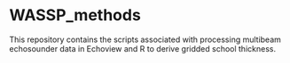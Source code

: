 # WASSP_methods
This repository contains the scripts associated with processing multibeam echosounder data in Echoview and R to derive gridded school thickness. 
